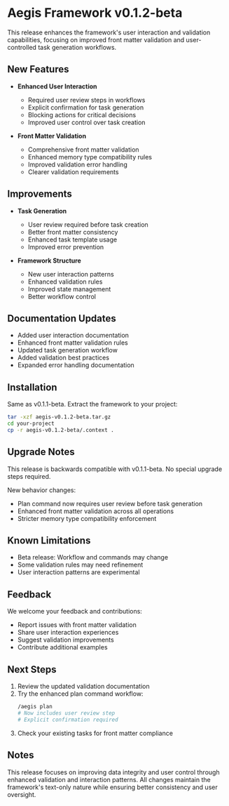 # Aegis Framework v0.1.2-beta

This release enhances the framework's user interaction and validation capabilities, focusing on improved front matter validation and user-controlled task generation workflows.

## New Features

- **Enhanced User Interaction**
  - Required user review steps in workflows
  - Explicit confirmation for task generation
  - Blocking actions for critical decisions
  - Improved user control over task creation

- **Front Matter Validation**
  - Comprehensive front matter validation
  - Enhanced memory type compatibility rules
  - Improved validation error handling
  - Clearer validation requirements

## Improvements

- **Task Generation**
  - User review required before task creation
  - Better front matter consistency
  - Enhanced task template usage
  - Improved error prevention

- **Framework Structure**
  - New user interaction patterns
  - Enhanced validation rules
  - Improved state management
  - Better workflow control

## Documentation Updates

- Added user interaction documentation
- Enhanced front matter validation rules
- Updated task generation workflow
- Added validation best practices
- Expanded error handling documentation

## Installation

Same as v0.1.1-beta. Extract the framework to your project:
```bash
tar -xzf aegis-v0.1.2-beta.tar.gz
cd your-project
cp -r aegis-v0.1.2-beta/.context .
```

## Upgrade Notes

This release is backwards compatible with v0.1.1-beta. No special upgrade steps required.

New behavior changes:
- Plan command now requires user review before task generation
- Enhanced front matter validation across all operations
- Stricter memory type compatibility enforcement

## Known Limitations

- Beta release: Workflow and commands may change
- Some validation rules may need refinement
- User interaction patterns are experimental

## Feedback

We welcome your feedback and contributions:
- Report issues with front matter validation
- Share user interaction experiences
- Suggest validation improvements
- Contribute additional examples

## Next Steps

1. Review the updated validation documentation
2. Try the enhanced plan command workflow:
   ```bash
   /aegis plan
   # Now includes user review step
   # Explicit confirmation required
   ```
3. Check your existing tasks for front matter compliance

## Notes

This release focuses on improving data integrity and user control through enhanced validation and interaction patterns. All changes maintain the framework's text-only nature while ensuring better consistency and user oversight. 